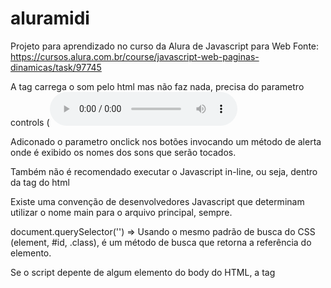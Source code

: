 # aluramidi
Projeto para aprendizado no curso da Alura de Javascript para Web
Fonte: https://cursos.alura.com.br/course/javascript-web-paginas-dinamicas/task/97745

A tag <audio src="sounds/keyq.wav" id="som_tecla_pom"></audio> carrega o som pelo html mas não faz nada, precisa do parametro controls (<audio controls src= ...>) para que seja exibido uma mini painel do navegador que possamos mexer no som.

Adiconado o parametro onclick nos botões invocando um método de alerta onde é exibido os nomes dos sons que serão tocados.

Também não é recomendado executar o Javascript in-line, ou seja, dentro da tag do html

Existe uma convenção de desenvolvedores Javascript que determinam utilizar o nome main para o arquivo principal, sempre.

document.querySelector('') => Usando o mesmo padrão de busca do CSS (element, #id, .class), é um método de busca que retorna a referência do elemento.

Se o script depente de algum elemento do body do HTML, a tag <script/> precisa estar no final do body porque se ele for lido antes da construção do body os elementos ainda não terão sido criados.

Existe uma política nos navegadores que não permite a execução de códigos que são executados assim que carrega a página.

onclick do elemento button não é uma função e sim um atributo, ele recebe um método utilizando de atribuição.
Toda vez que é colocado () no final da função, a mesma é executada então para atribuir uma função a um elmento é necessário não colocar ().